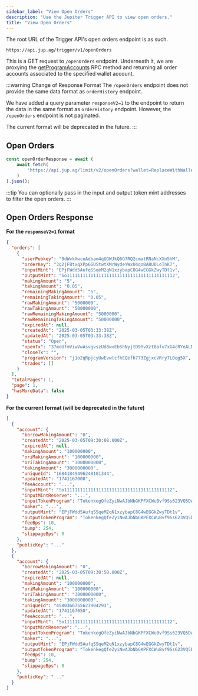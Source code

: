 ```yaml
---
sidebar_label: "View Open Orders"
description: "Use the Jupiter Trigger API to view open orders."
title: "View Open Orders"
---
```


<head>
    <title>View Open Orders</title>
    <meta name="twitter:card" content="summary" />
</head>

The root URL of the Trigger API's open orders endpoint is as such.

```
https://api.jup.ag/trigger/v1/openOrders
```

This is a GET request to `/openOrders` endpoint. Underneath it, we are proxying the [getProgramAccounts](https://solana.com/docs/rpc/http/getprogramaccounts) RPC method and returning all order accounts associated to the specified wallet account.

:::warning Change of Response Format
The `/openOrders` endpoint does not provide the same data format as `orderHistory` endpoint.

We have added a query parameter `responseV2=1` to the endpoint to return the data in the same format as `orderHistory` endpoint. However, the `/openOrders` endpoint is not paginated.

The current format will be deprecated in the future.
:::

## Open Orders

```jsx
const openOrderResponse = await (
    await fetch(
        'https://api.jup.ag/limit/v2/openOrders?wallet=ReplaceWithWallet'
    )
).json();
```

:::tip
You can optionally pass in the input and output token mint addresses to filter the open orders.
:::

## Open Orders Response

**For the `responseV2=1` format**

```json
{
  "orders": [
    {
      "userPubkey": "8dWvkXwceAdbam4qUGWJkQ6G7RQ2cmatRNaNcXXn5hM",
      "orderKey": "3g2jF8txqXPp6GUStwtXMrWydeYWxU4qoBA8UDLoTnK7",
      "inputMint": "EPjFWdd5AufqSSqeM2qN1xzybapC8G4wEGGkZwyTDt1v",
      "outputMint": "So11111111111111111111111111111111111111112",
      "makingAmount": "5",
      "takingAmount": "0.05",
      "remainingMakingAmount": "5",
      "remainingTakingAmount": "0.05",
      "rawMakingAmount": "5000000",
      "rawTakingAmount": "50000000",
      "rawRemainingMakingAmount": "5000000",
      "rawRemainingTakingAmount": "50000000",
      "expiredAt": null,
      "createdAt": "2025-03-05T03:33:38Z",
      "updatedAt": "2025-03-05T03:33:38Z",
      "status": "Open",
      "openTx": "37moUfmViwVwAsvgvszUd8wvEbShNyjtD9YvXzt8afu7xG4cRYeALNTNUZskNHWwZ3aU1juSiTAr7JAfaoXbeiey",
      "closeTx": "",
      "programVersion": "j1o2qRpjcyUwEvwtcfhEQefh773ZgjxcVRry7LDqg5X",
      "trades": []
    }
  ],
  "totalPages": 1,
  "page": 1,
  "hasMoreData": false
}
```

**For the current format (will be deprecated in the future)**

```json
[
  {
    "account": {
      "borrowMakingAmount": "0",
      "createdAt": "2025-03-05T09:30:08.000Z",
      "expiredAt": null,
      "makingAmount": "100000000",
      "oriMakingAmount": "100000000",
      "oriTakingAmount": "3000000000",
      "takingAmount": "3000000000",
      "uniqueId": "16841849496248181344",
      "updatedAt": "1741167008",
      "feeAccount": "...",
      "inputMint": "So11111111111111111111111111111111111111112",
      "inputMintReserve": "...",
      "inputTokenProgram": "TokenkegQfeZyiNwAJbNbGKPFXCWuBvf9Ss623VQ5DA",
      "maker": "...",
      "outputMint": "EPjFWdd5AufqSSqeM2qN1xzybapC8G4wEGGkZwyTDt1v",
      "outputTokenProgram": "TokenkegQfeZyiNwAJbNbGKPFXCWuBvf9Ss623VQ5DA",
      "feeBps": 10,
      "bump": 254,
      "slippageBps": 0
    },
    "publicKey": "..."
  },
  {
    "account": {
      "borrowMakingAmount": "0",
      "createdAt": "2025-03-05T09:30:50.000Z",
      "expiredAt": null,
      "makingAmount": "100000000",
      "oriMakingAmount": "100000000",
      "oriTakingAmount": "3000000000",
      "takingAmount": "3000000000",
      "uniqueId": "4580366755623904293",
      "updatedAt": "1741167050",
      "feeAccount": "...",
      "inputMint": "So11111111111111111111111111111111111111112",
      "inputMintReserve": "...",
      "inputTokenProgram": "TokenkegQfeZyiNwAJbNbGKPFXCWuBvf9Ss623VQ5DA",
      "maker": "...",
      "outputMint": "EPjFWdd5AufqSSqeM2qN1xzybapC8G4wEGGkZwyTDt1v",
      "outputTokenProgram": "TokenkegQfeZyiNwAJbNbGKPFXCWuBvf9Ss623VQ5DA",
      "feeBps": 10,
      "bump": 254,
      "slippageBps": 0
    },
    "publicKey": "..."
  }
]
```
